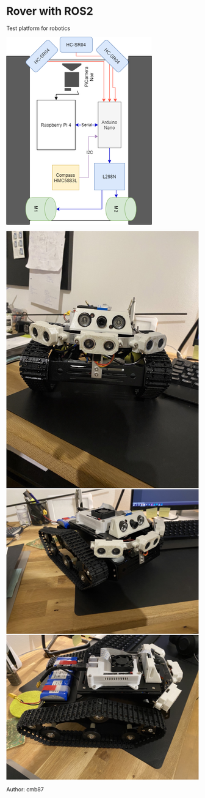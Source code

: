 # Rover with ROS2
Test platform for robotics

![alt text](pics/architecture.png)

![alt text](pics/img1.jpeg)
![alt text](pics/img2.jpeg)
![alt text](pics/img3.jpeg)

Author: cmb87